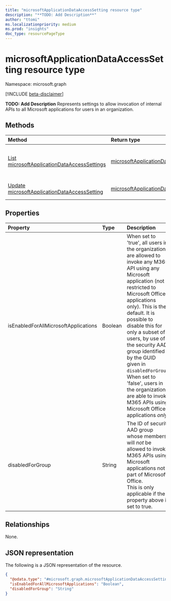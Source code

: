 ```yaml
---
title: "microsoftApplicationDataAccessSetting resource type"
description: "**TODO: Add Description**"
author: "ttomi"
ms.localizationpriority: medium
ms.prod: "insights"
doc_type: resourcePageType
---
```


# microsoftApplicationDataAccessSetting resource type

Namespace: microsoft.graph

[!INCLUDE [beta-disclaimer](../../includes/beta-disclaimer.md)]

**TODO: Add Description**
Represents settings to allow invocation of internal APIs to all Microsoft applications for users in an organization.

## Methods
|Method|Return type|Description|
|:---|:---|:---|
|[List microsoftApplicationDataAccessSettings](../api/organizationsettings-list-microsoftapplicationdataaccess.md)|[microsoftApplicationDataAccessSetting](microsoftapplicationdataaccesssetting.md)|Get the _settings_ in an [microsoftApplicationDataAccessSetting](microsoftapplicationdataaccesssetting.md) object for displaying Microsoft application data access setting in an organization.|
|[Update microsoftApplicationDataAccessSetting](../api/microsoftapplicationdataaccesssetting-update.md)|[microsoftApplicationDataAccessSetting](microsoftapplicationdataaccesssetting.md)|Update the properties of a [microsoftApplicationDataAccessSetting](microsoftapplicationdataaccesssetting.md) object.|

## Properties

|Property|Type|Description|
|:---|:---|:---|
|isEnabledForAllMicrosoftApplications|Boolean|When set to 'true', all users in the organization are allowed to invoke any M365 API using any Microsoft application (not restricted to Microsoft Office applications only). This is the default. It is possible to disable this for only a subset of users, by use of the security AAD group identified by the GUID given in `disabledForGroup`. <br> When set to 'false', users in the organization are able to invoke M365 APIs using Microsoft Office applications _only_.|
|disabledForGroup|String|The ID of security AAD group whose members will _not_ be allowed to invoke M365 APIs using Microsoft applications not part of Microsoft Office. <br> This is only applicable if the property above is set to true.|

## Relationships

None.

## JSON representation

The following is a JSON representation of the resource.
<!-- {
  "blockType": "resource",
  "@odata.type": "microsoft.graph.microsoftApplicationDataAccessSetting",
  "baseType": "microsoft.graph.entity",
  "openType": false
}
-->
``` json
{
  "@odata.type": "#microsoft.graph.microsoftApplicationDataAccessSetting",
  "isEnabledForAllMicrosoftApplications": "Boolean",
  "disabledForGroup": "String"
}
```
